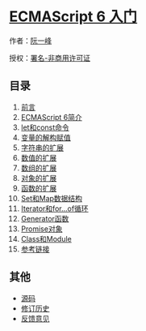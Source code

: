 # [ECMAScript 6 入门]()

作者：[阮一峰](http://www.ruanyifeng.com)

授权：<a rel="license" href="http://creativecommons.org/licenses/by-nc/4.0/">署名-非商用许可证</a>

## 目录
1. [前言](#README)
1. [ECMAScript 6简介](#docs/intro)
1. [let和const命令](#docs/let)
1. [变量的解构赋值](#docs/destructuring)
1. [字符串的扩展](#docs/string)
1. [数值的扩展](#docs/number)
1. [数组的扩展](#docs/array)
1. [对象的扩展](#docs/object)
1. [函数的扩展](#docs/function)
1. [Set和Map数据结构](#docs/set-map)
1. [Iterator和for...of循环](#docs/iterator)
1. [Generator函数](#docs/generator)
1. [Promise对象](#docs/promise)
1. [Class和Module](#docs/class)
1. [参考链接](#docs/reference)

## 其他
- [源码](http://github.com/ruanyf/es6tutorial/)
- [修订历史](https://github.com/ruanyf/es6tutorial/commits/gh-pages)
- [反馈意见](https://github.com/ruanyf/es6tutorial/issues)
